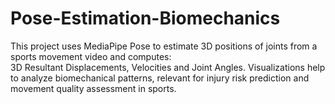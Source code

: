 # Pose-Estimation-Biomechanics
This project uses MediaPipe Pose to estimate 3D positions of joints from a sports movement video and computes:  
3D Resultant Displacements, Velocities and Joint Angles.
Visualizations help to analyze biomechanical patterns, relevant for injury risk prediction and movement quality assessment in sports.
